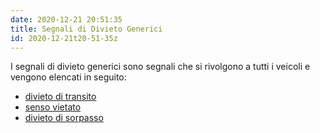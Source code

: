 ```yaml
---
date: 2020-12-21 20:51:35
title: Segnali di Divieto Generici
id: 2020-12-21t20-51-35z
---
```


I segnali di divieto generici sono segnali che si rivolgono a tutti i veicoli
e vengono elencati in seguito:

- [divieto di transito](./2020-12-21t20-54-53z.md)
- [senso vietato](./2020-12-21t21-24-28z.md)
- [divieto di sorpasso](./2020-12-21t21-28-13z.md)

